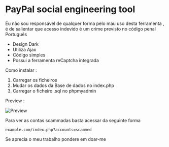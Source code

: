 # PayPal social engineering tool

Eu não sou responsável de qualquer forma pelo mau uso desta ferramenta , é de salientar que acesso indevido é um crime previsto no código penal Português


<ul>
  <li>Design Dark</li>
  <li>Utiliza Ajax</li>
  <li>Código simples</li>
  <li>Possui a ferramenta reCaptcha integrada</li>

   </ul>
    
    
 Como instalar : 
 
 <ol>
  <li>Carregar os ficheiros</li>
  <li>Mudar os dados da Base de dados no index.php</li>
  <li>Carregar o ficheiro .sql no phpmyadmin</li>

</ol>
Preview : 


![Preview](https://i.imgur.com/vIK9LRr.png)


Para ver as contas scammadas basta acessar da seguinte forma

```
example.com/index.php?accounts=scammed
```

Se aprecia o meu trabalho pondere em doar-me

